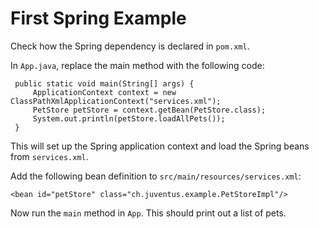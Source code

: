 # First Spring Example

Check how the Spring dependency is declared in `pom.xml`.

In `App.java`, replace the main method with the following code:

     public static void main(String[] args) {
         ApplicationContext context = new ClassPathXmlApplicationContext("services.xml");
         PetStore petStore = context.getBean(PetStore.class);
         System.out.println(petStore.loadAllPets());
     }

This will set up the Spring application context and load the Spring beans from `services.xml`.

Add the following bean definition to `src/main/resources/services.xml`:

    <bean id="petStore" class="ch.juventus.example.PetStoreImpl"/>
       
Now run the `main` method in `App`. This should print out a list of pets.